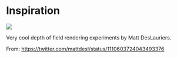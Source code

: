# Inspiration

![](https://db-feed.s3.amazonaws.com/legacy/D2mnp5tWwAEJIr4-1553687546583.jpg)

Very cool depth of field rendering experiments by Matt DesLauriers.

From: https://twitter.com/mattdesl/status/1110603724043493376